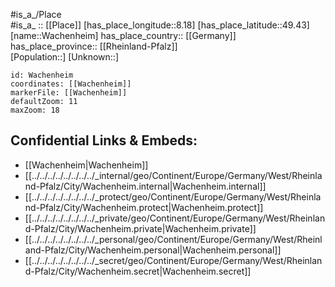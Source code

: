﻿---
location: [49.43,8.18] 
mapzoom: [7,12] 
mapmarker: city 
type: City
tags:
- geo/City


SpocWebEntityId: 35378
isDeleted: false
confidential: public

---
#is_a_/Place  
#is_a_ :: [[Place]] 
[has_place_longitude::8.18] 
[has_place_latitude::49.43] 
[name::Wachenheim] 
has_place_country:: [[Germany]]  
has_place_province:: [[Rheinland-Pfalz]]  
[Population::] 
[Unknown::] 


```leaflet
id: Wachenheim
coordinates: [[Wachenheim]] 
markerFile: [[Wachenheim]] 
defaultZoom: 11 
maxZoom: 18
```


## Confidential Links & Embeds: 
- [[Wachenheim|Wachenheim]]  
- [[../../../../../../../../_internal/geo/Continent/Europe/Germany/West/Rheinland-Pfalz/City/Wachenheim.internal|Wachenheim.internal]] 
- [[../../../../../../../../_protect/geo/Continent/Europe/Germany/West/Rheinland-Pfalz/City/Wachenheim.protect|Wachenheim.protect]] 
- [[../../../../../../../../_private/geo/Continent/Europe/Germany/West/Rheinland-Pfalz/City/Wachenheim.private|Wachenheim.private]] 
- [[../../../../../../../../_personal/geo/Continent/Europe/Germany/West/Rheinland-Pfalz/City/Wachenheim.personal|Wachenheim.personal]] 
- [[../../../../../../../../_secret/geo/Continent/Europe/Germany/West/Rheinland-Pfalz/City/Wachenheim.secret|Wachenheim.secret]] 

